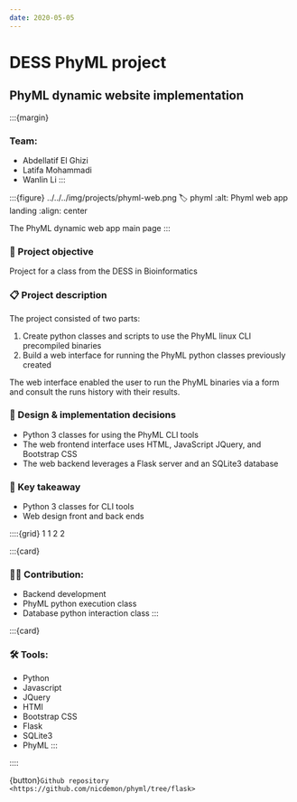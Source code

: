 ```yaml
---
date: 2020-05-05
---
```


# DESS PhyML project

## PhyML dynamic website implementation

:::{margin}
### Team:
* Abdellatif El Ghizi
* Latifa Mohammadi
* Wanlin Li
:::

:::{figure} ../../../img/projects/phyml-web.png
:label: phyml
:alt: Phyml web app landing
:align: center

The PhyML dynamic web app main page
:::

### 🎯 Project objective
Project for a class from the DESS in Bioinformatics

### 📋 Project description
The project consisted of two parts:
1. Create python classes and scripts to use the PhyML linux CLI precompiled binaries
2. Build a web interface for running the PhyML python classes previously created

The web interface enabled the user to run the PhyML binaries via a form and consult the runs history with their results.

### 🎨 Design & implementation decisions
* Python 3 classes for using the PhyML CLI tools
* The web frontend interface uses HTML, JavaScript JQuery, and Bootstrap CSS
* The web backend leverages a Flask server and an SQLite3 database

### 🧾 Key takeaway
* Python 3 classes for CLI tools
* Web design front and back ends

::::{grid} 1 1 2 2

:::{card}

### 👨‍💻 Contribution:
* Backend development
* PhyML python execution class
* Database python interaction class
:::

:::{card}

### 🛠 Tools:
* Python
* Javascript
* JQuery
* HTMl
* Bootstrap CSS
* Flask
* SQLite3
* PhyML
:::

::::

{button}`Github repository <https://github.com/nicdemon/phyml/tree/flask>`